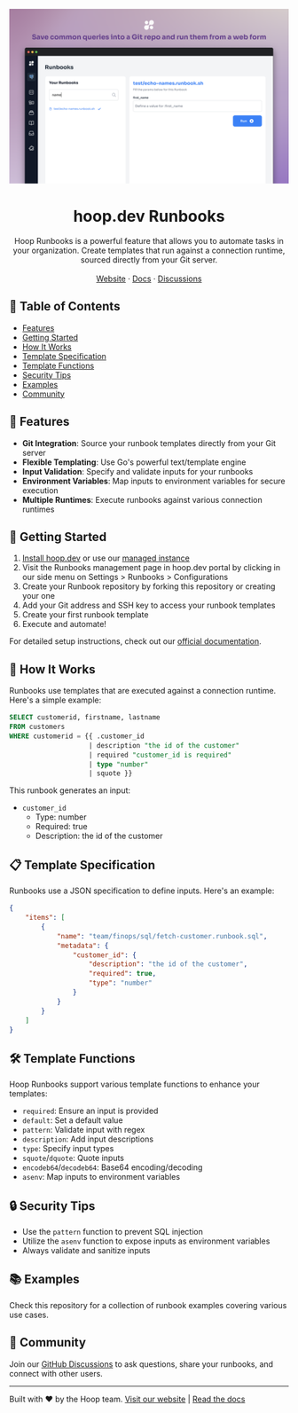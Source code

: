 ![Runbooks Cover](/assets/runbooks.png)

<h1 align="center"><b>hoop.dev Runbooks</b></h1>
<p align="center">
    Hoop Runbooks is a powerful feature that allows you to automate tasks in your organization. Create templates that run against a connection runtime, sourced directly from your Git server.
    <br />
    <br />
    <a target="_blank" href="https://hoop.dev">Website</a>
    ·
    <a target="_blank" href="https://hoop.dev/docs">Docs</a>
    ·
    <a href="https://github.com/hoophq/hoop/discussions">Discussions</a>
  </p>
</p>


## 📖 Table of Contents

- [Features](#-features)
- [Getting Started](#-getting-started)
- [How It Works](#-how-it-works)
- [Template Specification](#-template-specification)
- [Template Functions](#-template-functions)
- [Security Tips](#-security-tips)
- [Examples](#-examples)
- [Community](#-community)

## 🌟 Features

- **Git Integration**: Source your runbook templates directly from your Git server
- **Flexible Templating**: Use Go's powerful text/template engine
- **Input Validation**: Specify and validate inputs for your runbooks
- **Environment Variables**: Map inputs to environment variables for secure execution
- **Multiple Runtimes**: Execute runbooks against various connection runtimes

## 🚀 Getting Started

1. [Install hoop.dev](https://hoop.dev/docs/getting-started/installation/overview) or use our [managed instance](https://use.hoop.dev)
2. Visit the Runbooks management page in hoop.dev portal by clicking in our side menu on Settings > Runbooks > Configurations
3. Create your Runbook repository by forking this repository or creating your one
4. Add your Git address and SSH key to access your runbook templates
5. Create your first runbook template
6. Execute and automate!

For detailed setup instructions, check out our [official documentation](https://hoop.dev/docs/learn/runbooks/overview).

## 🔧 How It Works

Runbooks use templates that are executed against a connection runtime. Here's a simple example:

```sql
SELECT customerid, firstname, lastname
FROM customers
WHERE customerid = {{ .customer_id
                    | description "the id of the customer"
                    | required "customer_id is required"
                    | type "number"
                    | squote }}
```

This runbook generates an input:
- `customer_id`
  - Type: number
  - Required: true
  - Description: the id of the customer

## 📋 Template Specification

Runbooks use a JSON specification to define inputs. Here's an example:

```json
{
    "items": [
        {
            "name": "team/finops/sql/fetch-customer.runbook.sql",
            "metadata": {
                "customer_id": {
                    "description": "the id of the customer",
                    "required": true,
                    "type": "number"
                }
            }
        }
    ]
}
```

## 🛠 Template Functions

Hoop Runbooks support various template functions to enhance your templates:

- `required`: Ensure an input is provided
- `default`: Set a default value
- `pattern`: Validate input with regex
- `description`: Add input descriptions
- `type`: Specify input types
- `squote`/`dquote`: Quote inputs
- `encodeb64`/`decodeb64`: Base64 encoding/decoding
- `asenv`: Map inputs to environment variables

## 🔒 Security Tips

- Use the `pattern` function to prevent SQL injection
- Utilize the `asenv` function to expose inputs as environment variables
- Always validate and sanitize inputs

## 📚 Examples

Check this repository for a collection of runbook examples covering various use cases.

## 💬 Community

Join our [GitHub Discussions](https://github.com/hoophq/hoop/discussions) to ask questions, share your runbooks, and connect with other users.

---

Built with ❤️ by the Hoop team. [Visit our website](https://hoop.dev) | [Read the docs](https://hoop.dev/docs)

